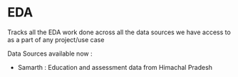 # EDA 

Tracks all the EDA work done across all the data sources we have access to as a part of any project/use case

Data Sources available now : 

-  Samarth :  Education and assessment data from Himachal Pradesh
